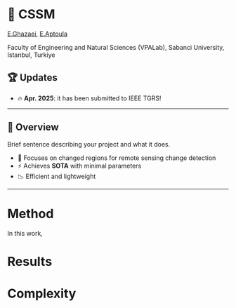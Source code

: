 

# 📄 CSSM

[E.Ghazaei](https://yourlink), [E.Aptoula](https://yourlink) 

 Faculty of Engineering and Natural Sciences (VPALab), Sabanci University, Istanbul, Turkiye







## 🏆 Updates

- 🔥 **Apr. 2025**: it has been submitted to IEEE TGRS!


---


## 🚀 Overview

Brief sentence describing your project and what it does.

- 🧠 Focuses on changed regions for remote sensing change detection
- ⚡ Achieves **SOTA** with minimal parameters
- 📉 Efficient and lightweight

---
# Method

In this work, 


# Results


# Complexity
